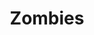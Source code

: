 ﻿---
title: "Zombies"
permalink: periodes_868.html
layout: periode
sidebar: periodes
pares:
  - 714:
    title: "Terror"

fills:
jocsPrincipals:
jocsEscenaris:
  - title: "All Things Zombie: The Boardgame"
    bggId: 36986
    dataInici: 
    dataFi: 

  - title: "City of Horror"
    bggId: 120217
    dataInici: 
    dataFi: 

  - title: "Zombies!!!"
    bggId: 2471
    dataInici: 
    dataFi: 

  - title: "Dawn of the Dead"
    bggId: 1773
    dataInici: 
    dataFi: 

  - title: "Dawn of the Zeds (First edition)"
    bggId: 99130
    dataInici: 
    dataFi: 

  - title: "Dead of Winter: A Crossroads Game"
    bggId: 150376
    dataInici: 
    dataFi: 

jocsEpoca:
jocsEpocaEscenaris:
---

